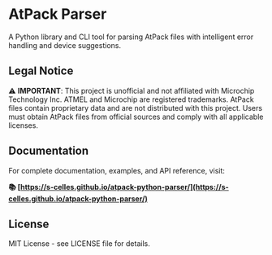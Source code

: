 # AtPack Parser

A Python library and CLI tool for parsing AtPack files with intelligent error handling and device suggestions.

## Legal Notice

⚠️ **IMPORTANT**: This project is unofficial and not affiliated with Microchip Technology Inc. ATMEL and Microchip are registered trademarks. AtPack files contain proprietary data and are not distributed with this project. Users must obtain AtPack files from official sources and comply with all applicable licenses.

## Documentation

For complete documentation, examples, and API reference, visit:

**📚 [https://s-celles.github.io/atpack-python-parser/](https://s-celles.github.io/atpack-python-parser/)**

## License

MIT License - see LICENSE file for details.
